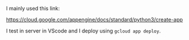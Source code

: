 I mainly used this link:

https://cloud.google.com/appengine/docs/standard/python3/create-app

I test in server in VScode and I deploy using `gcloud app deploy`.